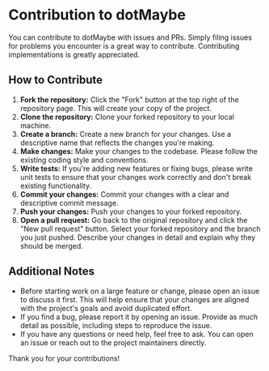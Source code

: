 Contribution to dotMaybe
=====================

You can contribute to dotMaybe with issues and PRs. Simply filing issues for problems you encounter is a great way to contribute. Contributing implementations is greatly appreciated.

## How to Contribute
1. **Fork the repository:** Click the "Fork" button at the top right of the repository page. This will create your copy of the project.
2. **Clone the repository:** Clone your forked repository to your local machine.
3. **Create a branch:** Create a new branch for your changes. Use a descriptive name that reflects the changes you're making.
4. **Make changes:** Make your changes to the codebase. Please follow the existing coding style and conventions.
5. **Write tests:** If you're adding new features or fixing bugs, please write unit tests to ensure that your changes work correctly and don't break existing functionality.
6. **Commit your changes:** Commit your changes with a clear and descriptive commit message.
7. **Push your changes:** Push your changes to your forked repository.
8. **Open a pull request:** Go back to the original repository and click the "New pull request" button. Select your forked repository and the branch you just pushed. Describe your changes in detail and explain why they should be merged.

## Additional Notes
* Before starting work on a large feature or change, please open an issue to discuss it first. This will help ensure that your changes are aligned with the project's goals and avoid duplicated effort.
* If you find a bug, please report it by opening an issue. Provide as much detail as possible, including steps to reproduce the issue.
* If you have any questions or need help, feel free to ask. You can open an issue or reach out to the project maintainers directly.

Thank you for your contributions!
